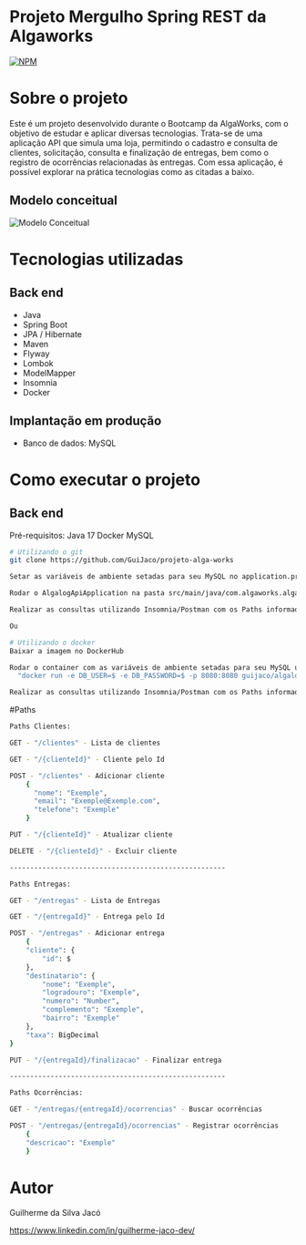 # Projeto Mergulho Spring REST da Algaworks
[![NPM](https://img.shields.io/npm/l/react)](https://github.com/GuiJaco/projeto-alga-works/blob/main/LICENSE)

# Sobre o projeto
Este é um projeto desenvolvido durante o Bootcamp da AlgaWorks, com o objetivo de estudar e aplicar diversas tecnologias. Trata-se de uma aplicação API que simula uma loja, permitindo o cadastro e consulta de clientes, solicitação, consulta e finalização de entregas, bem como o registro de ocorrências relacionadas às entregas. Com essa aplicação, é possível explorar na prática tecnologias como as citadas a baixo.

## Modelo conceitual
![Modelo Conceitual](https://github.com/GuiJaco/projeto-alga-works/blob/main/assets/img/mapa-conceitual-alga-log.png)

# Tecnologias utilizadas
## Back end
- Java
- Spring Boot
- JPA / Hibernate
- Maven
- Flyway
- Lombok
- ModelMapper
- Insomnia
- Docker

## Implantação em produção
- Banco de dados: MySQL

# Como executar o projeto

## Back end
Pré-requisitos: Java 17
Docker
MySQL

```bash
# Utilizando o git
git clone https://github.com/GuiJaco/projeto-alga-works

Setar as variáveis de ambiente setadas para seu MySQL no application.properties: ${DB_USER}, ${DB_PASSWORD}

Rodar o AlgalogApiApplication na pasta src/main/java/com.algaworks.algalog

Realizar as consultas utilizando Insomnia/Postman com os Paths informados abaixo

Ou

# Utilizando o docker
Baixar a imagem no DockerHub

Rodar o container com as variáveis de ambiente setadas para seu MySQL usando o comando: 
  "docker run -e DB_USER=$ -e DB_PASSWORD=$ -p 8080:8080 guijaco/algalog-api"

Realizar as consultas utilizando Insomnia/Postman com os Paths informados abaixo
```

#Paths

```bash
Paths Clientes:

GET - "/clientes" - Lista de clientes

GET - "/{clienteId}" - Cliente pelo Id

POST - "/clientes" - Adicionar cliente 
    {
      "nome": "Exemple",
      "email": "Exemple@Exemple.com",
      "telefone": "Exemple"
    }

PUT - "/{clienteId}" - Atualizar cliente

DELETE - "/{clienteId}" - Excluir cliente

-----------------------------------------------------

Paths Entregas:

GET - "/entregas" - Lista de Entregas

GET - "/{entregaId}" - Entrega pelo Id

POST - "/entregas" - Adicionar entrega
    {
	"cliente": {
		"id": $
	},
	"destinatario": {
		"nome": "Exemple",
		"logradouro": "Exemple",
		"numero": "Number",
		"complemento": "Exemple",
		"bairro": "Exemple"
	},
	"taxa": BigDecimal
}

PUT - "/{entregaId}/finalizacao" - Finalizar entrega

-----------------------------------------------------

Paths Ocorrências:

GET - "/entregas/{entregaId}/ocorrencias" - Buscar ocorrências

POST - "/entregas/{entregaId}/ocorrencias" - Registrar ocorrências
    {
	"descricao": "Exemple"
    }
```

# Autor

Guilherme da Silva Jacó

https://www.linkedin.com/in/guilherme-jaco-dev/
